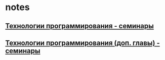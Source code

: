# notes

## [Технологии программирования - семинары](tp-seminars/README.md)

## [Технологии программирования (доп. главы) - семинары](tp2-seminars/README.md)

